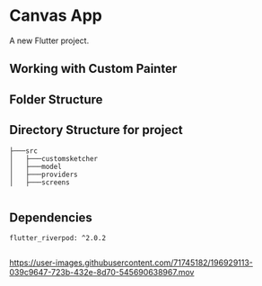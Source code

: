 # Canvas App

A new Flutter project.

## Working with Custom Painter

## Folder Structure

## Directory Structure for project

```
├───src
│   ├───customsketcher
│   ├───model
│   ├───providers
│   ├───screens
 

```
## Dependencies
  
```
flutter_riverpod: ^2.0.2
 

```

https://user-images.githubusercontent.com/71745182/196929113-039c9647-723b-432e-8d70-545690638967.mov

